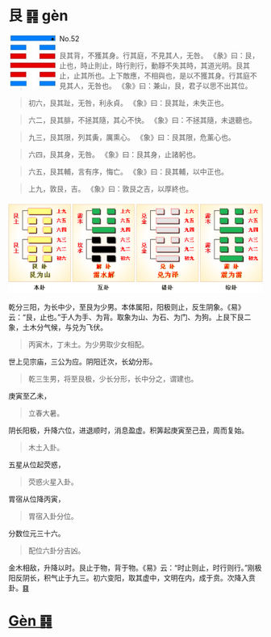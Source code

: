 # 艮 ䷳ gèn

<img src="shapes/52.10.png" width="101" alt="艮" align="left">

- No.52

> 艮其背，不獲其身。行其庭，不見其人，无咎。
>《彖》曰：艮，止也，時止則止，時行則行，動靜不失其時，其道光明。艮其止，止其所也。上下敵應，不相與也，是以不獲其身。行其庭不見其人，无咎也。
>《象》曰：兼山，艮，君子以思不出其位。

> 初六，艮其趾，无咎，利永貞。
>《象》曰：艮其趾，未失正也。

> 六二，艮其腓，不拯其隨，其心不快。
>《象》曰：不拯其隨，未退聽也。

> 九三，艮其限，列其夤，厲熏心。
>《象》曰：艮其限，危薰心也。

> 六四，艮其身，无咎。
>《象》曰：艮其身，止諸躬也。

> 六五，艮其輔，言有序，悔亡。
>《象》曰：艮其輔，以中正也。

> 上九，敦艮，吉。
>《象》曰：敦艮之吉，以厚終也。

<img src="shapes/52.11.png">

乾分三阳，为长中少，至艮为少男。本体属阳，阳极则止，反生阴象。《易》云：“艮，止也。”于人为手、为背。取象为山、为石、为门、为狗。上艮下艮二象，土木分气候，与兑为飞伏。
> 丙寅木，丁未土。为少男取少女相配。

世上见宗庙，三公为应。阴阳迁次，长幼分形。
> 乾三生男，将至艮极，少长分形，长中分之，谓建也。

庚寅至乙未，
> 立春大暑。

阴长阳极，升降六位，进退顺时，消息盈虚。积筭起庚寅至己丑，周而复始。
> 木土入卦。

五星从位起荧惑，
> 荧惑火星入卦。

胃宿从位降丙寅，
> 胃宿入卦分位。

分数位元三十六。
> 配位六卦分吉凶。

金木相敌，升降以时。艮止于物，背于物。《易》云：“时止则止，时行则行。”刚极阳反阴长，积气止于九三。初六变阳，取其虚中，文明在内，成于贲。次降入贲卦。[䷕](e8b4b2bi_cn.md)

# [Gèn ䷳](e889aegen.md)

